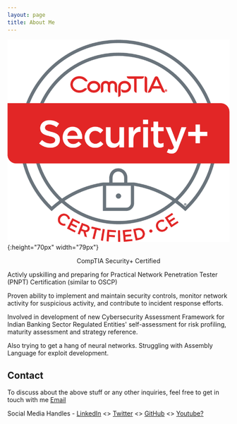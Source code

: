 ```yaml
---
layout: page
title: About Me
---
```

![](/assets/SecurityPlus%20Logo%20Certified%20CE.png#center){:height="70px" width="79px"}

<p style="text-align: center;" style="color: green;">CompTIA Security+ Certified</p>

Activly upskilling and preparing for Practical Network Penetration Tester (PNPT) Certification (similar to OSCP)

Proven ability to implement and maintain security controls, monitor network activity for suspicious activity, and contribute to incident response efforts.

Involved in development of new Cybersecurity Assessment Framework for Indian Banking Sector Regulated Entities' self-assessment for risk profiling, maturity assessment and strategy reference.

Also trying to get a hang of neural networks. Struggling with Assembly Language for exploit development. 

## Contact

To discuss about the above stuff or any other inquiries, feel free to get in touch with me
[Email](mailto:pruthviraj1397@gmail.com?Subject=133Website%20Professional%20Services)

Social Media Handles - [LinkedIn](https://linkedin.com/in/pruthvirajbhat) <> [Twitter](https://twitter.com/meteorVector) <> [GitHub](https://github.com/pruthviraj133) <> [Youtube?](https://images.squarespace-cdn.com/content/v1/610488441b59a654258a1cc7/f719c81e-c810-4e00-bd03-c02ea885e639/TransLogoG.jpg)


<!-- Long time ago, when I was a noob

![much younger than this](/assets/profile.png#right){:height="235px" width="100px"}

Engineering graduate in Electronics and Communication. \
A good grip/understanding on cyber security concepts.

Currently,
1. Understanding the global and Indian Finance Sector. 
2. Working in public policy. 
3. Most of the work done is researching, analyzing and watered-down consulting.
4. A regular user of Microsoft Office and note-taking tools.
 
- on a constant learning curve about emerging/cutting-edge/new technologies. 
- engaging with central and state governments, central banks, fintechs, private enterprises, consulting firms, policy recommending/making bodies and other governmental and non-governmental entities.
-->
<!-- I look forward to working with you and contributing to the success of your projects.  -->
